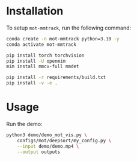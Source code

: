 # Installation
To setup `mot-mmtrack`, run the following command:
```bash
conda create -n mot-mmtrack python=3.10 -y
conda activate mot-mmtrack

pip install torch torchvision
pip install -U openmim
mim install mmcv-full mmdet

pip install -r requirements/build.txt
pip install -v -e .
```

# Usage
Run the demo:
```bash
python3 demo/demo_mot_vis.py \
    configs/mot/deepsort/my_config.py \
    --input demo/demo.mp4 \
    --output outputs
```